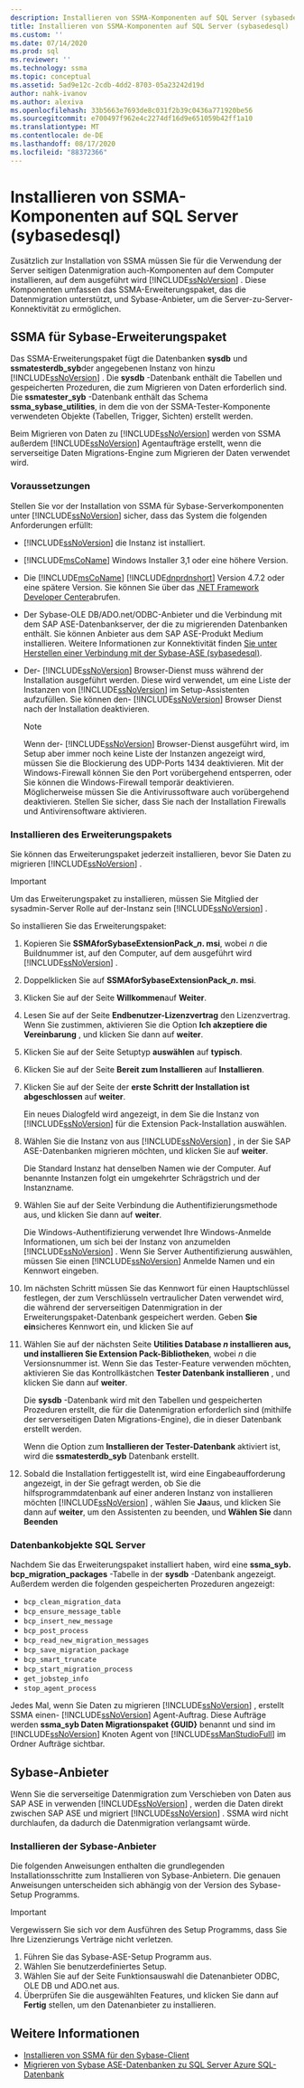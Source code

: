 ```yaml
---
description: Installieren von SSMA-Komponenten auf SQL Server (sybasedesql)
title: Installieren von SSMA-Komponenten auf SQL Server (sybasedesql) | Microsoft-Dokumentation
ms.custom: ''
ms.date: 07/14/2020
ms.prod: sql
ms.reviewer: ''
ms.technology: ssma
ms.topic: conceptual
ms.assetid: 5ad9e12c-2cdb-4dd2-8703-05a23242d19d
author: nahk-ivanov
ms.author: alexiva
ms.openlocfilehash: 33b5663e7693de8c031f2b39c0436a771920be56
ms.sourcegitcommit: e700497f962e4c2274df16d9e651059b42ff1a10
ms.translationtype: MT
ms.contentlocale: de-DE
ms.lasthandoff: 08/17/2020
ms.locfileid: "88372366"
---
```

# <a name="installing-ssma-components-on-sql-server-sybasetosql"></a>Installieren von SSMA-Komponenten auf SQL Server (sybasedesql)

Zusätzlich zur Installation von SSMA müssen Sie für die Verwendung der Server seitigen Datenmigration auch-Komponenten auf dem Computer installieren, auf dem ausgeführt wird [!INCLUDE[ssNoVersion](../../includes/ssnoversion-md.md)] . Diese Komponenten umfassen das SSMA-Erweiterungspaket, das die Datenmigration unterstützt, und Sybase-Anbieter, um die Server-zu-Server-Konnektivität zu ermöglichen.

## <a name="ssma-for-sybase-extension-pack"></a>SSMA für Sybase-Erweiterungspaket

Das SSMA-Erweiterungspaket fügt die Datenbanken **sysdb** und **ssmatesterdb_syb**der angegebenen Instanz von hinzu [!INCLUDE[ssNoVersion](../../includes/ssnoversion-md.md)] . Die **sysdb** -Datenbank enthält die Tabellen und gespeicherten Prozeduren, die zum Migrieren von Daten erforderlich sind. Die **ssmatester_syb** -Datenbank enthält das Schema **ssma_sybase_utilities**, in dem die von der SSMA-Tester-Komponente verwendeten Objekte (Tabellen, Trigger, Sichten) erstellt werden.

Beim Migrieren von Daten zu [!INCLUDE[ssNoVersion](../../includes/ssnoversion-md.md)] werden von SSMA außerdem [!INCLUDE[ssNoVersion](../../includes/ssnoversion-md.md)] Agentaufträge erstellt, wenn die serverseitige Daten Migrations-Engine zum Migrieren der Daten verwendet wird.

### <a name="prerequisites"></a>Voraussetzungen

Stellen Sie vor der Installation von SSMA für Sybase-Serverkomponenten unter [!INCLUDE[ssNoVersion](../../includes/ssnoversion-md.md)] sicher, dass das System die folgenden Anforderungen erfüllt:

- [!INCLUDE[ssNoVersion](../../includes/ssnoversion-md.md)] die Instanz ist installiert.
- [!INCLUDE[msCoName](../../includes/msconame_md.md)] Windows Installer 3,1 oder eine höhere Version.
- Die [!INCLUDE[msCoName](../../includes/msconame_md.md)] [!INCLUDE[dnprdnshort](../../includes/dnprdnshort_md.md)] Version 4.7.2 oder eine spätere Version. Sie können Sie über das [.NET Framework Developer Center](https://go.microsoft.com/fwlink/?LinkId=48882)abrufen.
- Der Sybase-OLE DB/ADO.net/ODBC-Anbieter und die Verbindung mit dem SAP ASE-Datenbankserver, der die zu migrierenden Datenbanken enthält. Sie können Anbieter aus dem SAP ASE-Produkt Medium installieren. Weitere Informationen zur Konnektivität finden [Sie unter Herstellen einer Verbindung mit der Sybase-ASE &#40;sybasedesql&#41;](../../ssma/sybase/connecting-to-sybase-ase-sybasetosql.md).
- Der- [!INCLUDE[ssNoVersion](../../includes/ssnoversion-md.md)] Browser-Dienst muss während der Installation ausgeführt werden. Diese wird verwendet, um eine Liste der Instanzen von [!INCLUDE[ssNoVersion](../../includes/ssnoversion-md.md)] im Setup-Assistenten aufzufüllen. Sie können den- [!INCLUDE[ssNoVersion](../../includes/ssnoversion-md.md)] Browser Dienst nach der Installation deaktivieren.

  > [!NOTE]
  > Wenn der- [!INCLUDE[ssNoVersion](../../includes/ssnoversion-md.md)] Browser-Dienst ausgeführt wird, im Setup aber immer noch keine Liste der Instanzen angezeigt wird, müssen Sie die Blockierung des UDP-Ports 1434 deaktivieren. Mit der Windows-Firewall können Sie den Port vorübergehend entsperren, oder Sie können die Windows-Firewall temporär deaktivieren. Möglicherweise müssen Sie die Antivirussoftware auch vorübergehend deaktivieren. Stellen Sie sicher, dass Sie nach der Installation Firewalls und Antivirensoftware aktivieren.

### <a name="installing-the-extension-pack"></a>Installieren des Erweiterungspakets

Sie können das Erweiterungspaket jederzeit installieren, bevor Sie Daten zu migrieren [!INCLUDE[ssNoVersion](../../includes/ssnoversion-md.md)] .

> [!IMPORTANT]
> Um das Erweiterungspaket zu installieren, müssen Sie Mitglied der sysadmin-Server Rolle auf der-Instanz sein [!INCLUDE[ssNoVersion](../../includes/ssnoversion-md.md)] .

So installieren Sie das Erweiterungspaket:

1. Kopieren Sie **SSMAforSybaseExtensionPack_*n*. msi**, wobei *n* die Buildnummer ist, auf den Computer, auf dem ausgeführt wird [!INCLUDE[ssNoVersion](../../includes/ssnoversion-md.md)] .
2. Doppelklicken Sie auf **SSMAforSybaseExtensionPack_*n*. msi**.
3. Klicken Sie auf der Seite **Willkommen**auf **Weiter**.
4. Lesen Sie auf der Seite **Endbenutzer-Lizenzvertrag** den Lizenzvertrag. Wenn Sie zustimmen, aktivieren Sie die Option **Ich akzeptiere die Vereinbarung** , und klicken Sie dann auf **weiter**.
5. Klicken Sie auf der Seite Setuptyp **auswählen** auf **typisch**.
6. Klicken Sie auf der Seite **Bereit zum Installieren** auf **Installieren**.
7. Klicken Sie auf der Seite der **erste Schritt der Installation ist abgeschlossen** auf **weiter**.

   Ein neues Dialogfeld wird angezeigt, in dem Sie die Instanz von [!INCLUDE[ssNoVersion](../../includes/ssnoversion-md.md)] für die Extension Pack-Installation auswählen.

8. Wählen Sie die Instanz von aus [!INCLUDE[ssNoVersion](../../includes/ssnoversion-md.md)] , in der Sie SAP ASE-Datenbanken migrieren möchten, und klicken Sie auf **weiter**.

   Die Standard Instanz hat denselben Namen wie der Computer. Auf benannte Instanzen folgt ein umgekehrter Schrägstrich und der Instanzname.

9. Wählen Sie auf der Seite Verbindung die Authentifizierungsmethode aus, und klicken Sie dann auf **weiter**.

   Die Windows-Authentifizierung verwendet Ihre Windows-Anmelde Informationen, um sich bei der Instanz von anzumelden [!INCLUDE[ssNoVersion](../../includes/ssnoversion-md.md)] . Wenn Sie Server Authentifizierung auswählen, müssen Sie einen [!INCLUDE[ssNoVersion](../../includes/ssnoversion-md.md)] Anmelde Namen und ein Kennwort eingeben.

10. Im nächsten Schritt müssen Sie das Kennwort für einen Hauptschlüssel festlegen, der zum Verschlüsseln vertraulicher Daten verwendet wird, die während der serverseitigen Datenmigration in der Erweiterungspaket-Datenbank gespeichert werden. Geben **Sie ein**sicheres Kennwort ein, und klicken Sie auf

11. Wählen Sie auf der nächsten Seite **Utilities Database *n* installieren aus, und installieren Sie Extension Pack-Bibliotheken**, wobei *n* die Versionsnummer ist. Wenn Sie das Tester-Feature verwenden möchten, aktivieren Sie das Kontrollkästchen **Tester Datenbank installieren** , und klicken Sie dann auf **weiter**.

    Die **sysdb** -Datenbank wird mit den Tabellen und gespeicherten Prozeduren erstellt, die für die Datenmigration erforderlich sind (mithilfe der serverseitigen Daten Migrations-Engine), die in dieser Datenbank erstellt werden.

    Wenn die Option zum **Installieren der Tester-Datenbank** aktiviert ist, wird die **ssmatesterdb_syb** Datenbank erstellt.

12. Sobald die Installation fertiggestellt ist, wird eine Eingabeaufforderung angezeigt, in der Sie gefragt werden, ob Sie die hilfsprogrammdatenbank auf einer anderen Instanz von installieren möchten [!INCLUDE[ssNoVersion](../../includes/ssnoversion-md.md)] , wählen Sie **Ja**aus, und klicken Sie dann auf **weiter**, um den Assistenten zu beenden, und **Wählen Sie** dann **Beenden**

### <a name="sql-server-database-objects"></a>Datenbankobjekte SQL Server

Nachdem Sie das Erweiterungspaket installiert haben, wird eine **ssma_syb. bcp_migration_packages** -Tabelle in der **sysdb** -Datenbank angezeigt. Außerdem werden die folgenden gespeicherten Prozeduren angezeigt:

- `bcp_clean_migration_data`
- `bcp_ensure_message_table`
- `bcp_insert_new_message`
- `bcp_post_process`
- `bcp_read_new_migration_messages`
- `bcp_save_migration_package`
- `bcp_smart_truncate`
- `bcp_start_migration_process`
- `get_jobstep_info`
- `stop_agent_process`

Jedes Mal, wenn Sie Daten zu migrieren [!INCLUDE[ssNoVersion](../../includes/ssnoversion-md.md)] , erstellt SSMA einen- [!INCLUDE[ssNoVersion](../../includes/ssnoversion-md.md)] Agent-Auftrag. Diese Aufträge werden **ssma_syb Daten Migrationspaket {GUID}** benannt und sind im [!INCLUDE[ssNoVersion](../../includes/ssnoversion-md.md)] Knoten Agent von [!INCLUDE[ssManStudioFull](../../includes/ssmanstudiofull-md.md)] im Ordner Aufträge sichtbar.  

## <a name="sybase-providers"></a>Sybase-Anbieter

Wenn Sie die serverseitige Datenmigration zum Verschieben von Daten aus SAP ASE in verwenden [!INCLUDE[ssNoVersion](../../includes/ssnoversion-md.md)] , werden die Daten direkt zwischen SAP ASE und migriert [!INCLUDE[ssNoVersion](../../includes/ssnoversion-md.md)] . SSMA wird nicht durchlaufen, da dadurch die Datenmigration verlangsamt würde.

### <a name="installing-the-sybase-providers"></a>Installieren der Sybase-Anbieter

Die folgenden Anweisungen enthalten die grundlegenden Installationsschritte zum Installieren von Sybase-Anbietern. Die genauen Anweisungen unterscheiden sich abhängig von der Version des Sybase-Setup Programms.

> [!IMPORTANT]
> Vergewissern Sie sich vor dem Ausführen des Setup Programms, dass Sie Ihre Lizenzierungs Verträge nicht verletzen.

1. Führen Sie das Sybase-ASE-Setup Programm aus.
2. Wählen Sie benutzerdefiniertes Setup.
3. Wählen Sie auf der Seite Funktionsauswahl die Datenanbieter ODBC, OLE DB und ADO.net aus.
4. Überprüfen Sie die ausgewählten Features, und klicken Sie dann auf **Fertig** stellen, um den Datenanbieter zu installieren.

## <a name="see-also"></a>Weitere Informationen

- [Installieren von SSMA für den Sybase-Client](../../ssma/sybase/installing-ssma-for-sybase-client-sybasetosql.md)
- [Migrieren von Sybase ASE-Datenbanken zu SQL Server Azure SQL-Datenbank](../../ssma/sybase/migrating-sybase-ase-databases-to-sql-server-azure-sql-db-sybasetosql.md)
